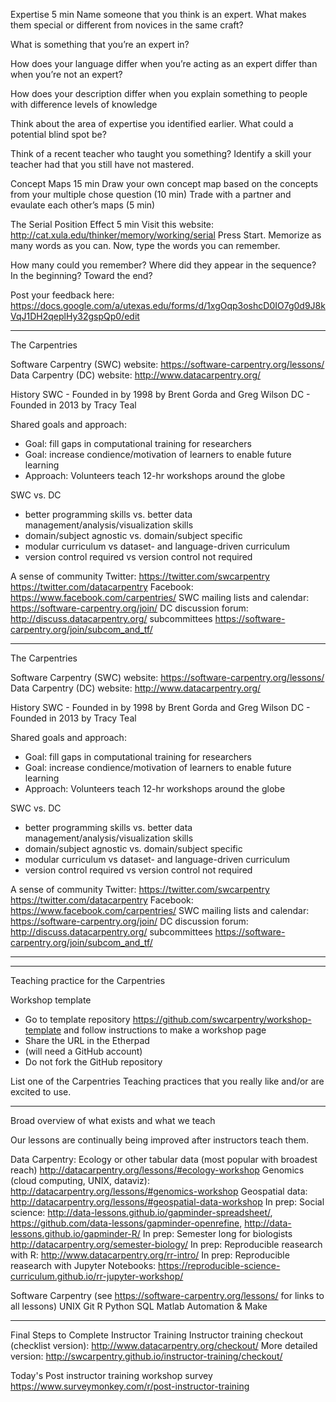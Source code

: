 Expertise 5 min
Name someone that you think is an expert. What makes them special or different from novices in the same craft?

What is something that you’re an expert in? 



How does your language differ when you’re acting as an expert differ than when you’re not an expert?


How does your description differ when you explain something to people with difference levels of knowledge



Think about the area of expertise you identified earlier. 
What could a potential blind spot be?

Think of a recent teacher who taught you something? Identify a skill your teacher had that you still have not mastered.


Concept Maps 15 min
Draw your own concept map based on the concepts from your multiple chose question (10 min)
Trade with a partner and evaulate each other’s maps (5 min)


The Serial Position Effect 5 min
Visit this website: http://cat.xula.edu/thinker/memory/working/serial
Press Start. Memorize as many words as you can. 
Now, type the words you can remember.

How many could you remember?
Where did they appear in the sequence? In the beginning? Toward the end?


Post your feedback here: https://docs.google.com/a/utexas.edu/forms/d/1xgOqp3oshcD0IO7g0d9J8kVqJ1DH2qeplHy32gspQp0/edit
    

















------------------------------------------------------------------------------------------------------------------------

The Carpentries

Software Carpentry (SWC) website: https://software-carpentry.org/lessons/
Data Carpentry (DC) website: http://www.datacarpentry.org/


History
SWC - Founded in by 1998 by Brent Gorda and Greg Wilson
DC - Founded in 2013 by Tracy Teal 

Shared goals and approach:
- Goal: fill gaps in computational training for researchers 
- Goal: increase condience/motivation of learners to enable future learning
- Approach: Volunteers teach 12-hr workshops around the globe

SWC vs. DC
- better programming skills vs. better data management/analysis/visualization skills
- domain/subject agnostic vs. domain/subject specific
- modular curriculum vs dataset- and language-driven curriculum
- version control required vs version control not required

A sense of community
Twitter: https://twitter.com/swcarpentry https://twitter.com/datacarpentry
Facebook: https://www.facebook.com/carpentries/
SWC mailing lists and calendar: https://software-carpentry.org/join/
DC discussion forum: http://discuss.datacarpentry.org/
subcommittees https://software-carpentry.org/join/subcom_and_tf/


------------------------------------------------------------------------------------------------------------------------

The Carpentries

Software Carpentry (SWC) website: https://software-carpentry.org/lessons/
Data Carpentry (DC) website: http://www.datacarpentry.org/

History
SWC - Founded in by 1998 by Brent Gorda and Greg Wilson
DC - Founded in 2013 by Tracy Teal 

Shared goals and approach:
- Goal: fill gaps in computational training for researchers 
- Goal: increase condience/motivation of learners to enable future learning
- Approach: Volunteers teach 12-hr workshops around the globe

SWC vs. DC
- better programming skills vs. better data management/analysis/visualization skills
- domain/subject agnostic vs. domain/subject specific
- modular curriculum vs dataset- and language-driven curriculum
- version control required vs version control not required

A sense of community
Twitter: https://twitter.com/swcarpentry https://twitter.com/datacarpentry
Facebook: https://www.facebook.com/carpentries/
SWC mailing lists and calendar: https://software-carpentry.org/join/
DC discussion forum: http://discuss.datacarpentry.org/
subcommittees https://software-carpentry.org/join/subcom_and_tf/


------------------------------------------------------------------------------------------------------------------------

------------------------------------------------------------------------------------------------------------------------


Teaching practice for the Carpentries 

Workshop template
- Go to template repository https://github.com/swcarpentry/workshop-template and follow instructions to make a workshop page
- Share the URL in the Etherpad
- (will need a GitHub account)
- Do not fork the GitHub repository

List one of the Carpentries Teaching practices that you really like and/or are excited to use.


------------

Broad overview of what exists and what we teach

Our lessons are continually being improved after instructors teach them. 

Data Carpentry:
Ecology or other tabular data (most popular with broadest reach) http://datacarpentry.org/lessons/#ecology-workshop
Genomics (cloud computing, UNIX, dataviz): http://datacarpentry.org/lessons/#genomics-workshop
Geospatial data: http://datacarpentry.org/lessons/#geospatial-data-workshop
In prep: Social science: http://data-lessons.github.io/gapminder-spreadsheet/, https://github.com/data-lessons/gapminder-openrefine, http://data-lessons.github.io/gapminder-R/
In prep: Semester long for biologists http://datacarpentry.org/semester-biology/
In prep: Reproducible reasearch with R: http://www.datacarpentry.org/rr-intro/
In prep: Reproducible reasearch with Jupyter Notebooks: https://reproducible-science-curriculum.github.io/rr-jupyter-workshop/

Software Carpentry (see https://software-carpentry.org/lessons/ for links to all lessons)
UNIX
Git
R
Python
SQL
Matlab
Automation & Make 

------------------------------------------------------------------------------------------------------------------------

Final Steps to Complete Instructor Training
Instructor training checkout (checklist version): http://www.datacarpentry.org/checkout/
More detailed version: http://swcarpentry.github.io/instructor-training/checkout/


Today's Post instructor training workshop survey
https://www.surveymonkey.com/r/post-instructor-training
